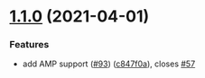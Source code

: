 # [1.1.0](https://github.com/Automattic/republication-tracker-tool/compare/v1.0.2...v1.1.0) (2021-04-01)


### Features

* add AMP support ([#93](https://github.com/Automattic/republication-tracker-tool/issues/93)) ([c847f0a](https://github.com/Automattic/republication-tracker-tool/commit/c847f0a95c9cdb9c0bd089ef45880e56867ffe1b)), closes [#57](https://github.com/Automattic/republication-tracker-tool/issues/57)

